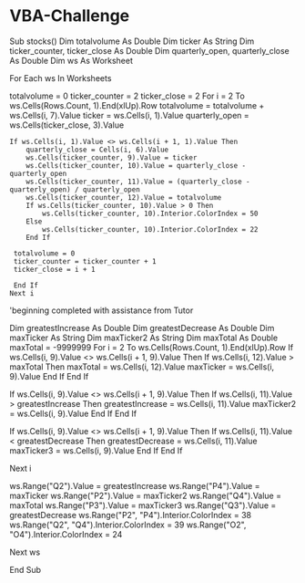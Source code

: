 # VBA-Challenge
Sub stocks()
Dim totalvolume As Double
Dim ticker As String
Dim ticker_counter, ticker_close As Double
Dim quarterly_open, quarterly_close As Double
Dim ws As Worksheet

For Each ws In Worksheets

totalvolume = 0
ticker_counter = 2
ticker_close = 2
For i = 2 To ws.Cells(Rows.Count, 1).End(xlUp).Row
    totalvolume = totalvolume + ws.Cells(i, 7).Value
    ticker = ws.Cells(i, 1).Value
    quarterly_open = ws.Cells(ticker_close, 3).Value
    
    If ws.Cells(i, 1).Value <> ws.Cells(i + 1, 1).Value Then
        quarterly_close = Cells(i, 6).Value
        ws.Cells(ticker_counter, 9).Value = ticker
        ws.Cells(ticker_counter, 10).Value = quarterly_close - quarterly_open
        ws.Cells(ticker_counter, 11).Value = (quarterly_close - quarterly_open) / quarterly_open
        ws.Cells(ticker_counter, 12).Value = totalvolume
        If ws.Cells(ticker_counter, 10).Value > 0 Then
            ws.Cells(ticker_counter, 10).Interior.ColorIndex = 50
        Else
            ws.Cells(ticker_counter, 10).Interior.ColorIndex = 22
        End If
        
     totalvolume = 0
     ticker_counter = ticker_counter + 1
     ticker_close = i + 1
          
     End If
    Next i
'beginning completed with assistance from Tutor

     
Dim greatestIncrease As Double
Dim greatestDecrease As Double
Dim maxTicker As String
Dim maxTicker2 As String
Dim maxTotal As Double
maxTotal = -9999999
For i = 2 To ws.Cells(Rows.Count, 1).End(xlUp).Row
    If ws.Cells(i, 9).Value <> ws.Cells(i + 1, 9).Value Then
        If ws.Cells(i, 12).Value > maxTotal Then
            maxTotal = ws.Cells(i, 12).Value
            maxTicker = ws.Cells(i, 9).Value
        End If
    End If


If ws.Cells(i, 9).Value <> ws.Cells(i + 1, 9).Value Then
        If ws.Cells(i, 11).Value > greatestIncrease Then
            greatestIncrease = ws.Cells(i, 11).Value
            maxTicker2 = ws.Cells(i, 9).Value
        End If
    End If
    
If ws.Cells(i, 9).Value <> ws.Cells(i + 1, 9).Value Then
        If ws.Cells(i, 11).Value < greatestDecrease Then
            greatestDecrease = ws.Cells(i, 11).Value
            maxTicker3 = ws.Cells(i, 9).Value
            End If
        End If
    
Next i

ws.Range("Q2").Value = greatestIncrease
ws.Range("P4").Value = maxTicker
ws.Range("P2").Value = maxTicker2
ws.Range("Q4").Value = maxTotal
ws.Range("P3").Value = maxTicker3
ws.Range("Q3").Value = greatestDecrease
ws.Range("P2", "P4").Interior.ColorIndex = 38
ws.Range("Q2", "Q4").Interior.ColorIndex = 39
ws.Range("O2", "O4").Interior.ColorIndex = 24

Next ws

End Sub
